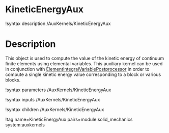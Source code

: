 # KineticEnergyAux

!syntax description /AuxKernels/KineticEnergyAux

# Description

This object is used to compute the value of the kinetic energy of continuum finite elements using elemental variables. This auxiliary kernel can be used in conjunction with [ElementIntegralVariablePostprocessor](/ElementIntegralVariablePostprocessor.md) in order to compute a single kinetic energy value corresponding to a block or various blocks. 

!syntax parameters /AuxKernels/KineticEnergyAux

!syntax inputs /AuxKernels/KineticEnergyAux

!syntax children /AuxKernels/KineticEnergyAux

!tag name=KineticEnergyAux pairs=module:solid_mechanics system:auxkernels
